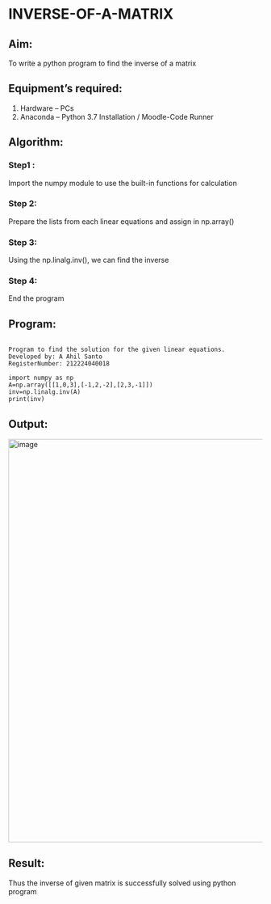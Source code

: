 # INVERSE-OF-A-MATRIX
## Aim:
To write a python program to find the inverse of a matrix
## Equipment’s required:
1. 	Hardware – PCs
2. 	Anaconda – Python 3.7 Installation / Moodle-Code Runner
## Algorithm:
### Step1 : 
Import the numpy module to use the built-in functions for calculation
### Step 2: 
Prepare the lists from each linear equations and assign in np.array()
### Step 3: 
Using the np.linalg.inv(), we can find the inverse
### Step 4: 
End the program

## Program:


```

Program to find the solution for the given linear equations.
Developed by: A Ahil Santo
RegisterNumber: 212224040018

import numpy as np
A=np.array([[1,0,3],[-1,2,-2],[2,3,-1]])
inv=np.linalg.inv(A)
print(inv)
```


## Output:

<img width="1251" height="798" alt="image" src="https://github.com/user-attachments/assets/7e711917-c488-4241-b479-a03b52184746" />

## Result:
Thus the inverse of given matrix is successfully solved using python program

